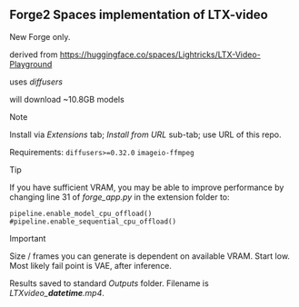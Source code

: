## Forge2 Spaces implementation of LTX-video ##
New Forge only.

derived from https://huggingface.co/spaces/Lightricks/LTX-Video-Playground

uses *diffusers*

will download ~10.8GB models

>[!NOTE]
>Install via *Extensions* tab; *Install from URL* sub-tab; use URL of this repo.
>
>Requirements:
>`diffusers>=0.32.0`
>`imageio-ffmpeg`

>[!TIP]
>If you have sufficient VRAM, you may be able to improve performance by changing line 31 of *forge_app.py* in the extension folder to:
```
pipeline.enable_model_cpu_offload()
#pipeline.enable_sequential_cpu_offload()
```

>[!IMPORTANT]
>Size / frames you can generate is dependent on available VRAM. Start low. Most likely fail point is VAE, after inference.
>
>Results saved to standard *Outputs* folder. Filename is *LTXvideo_**datetime**.mp4*.

